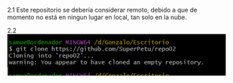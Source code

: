 2.1 Este repositorio se debería considerar remoto, debido a que de momento no está en ningun lugar en local, tan solo en la nube.

2.2
![alt text](./image.png)